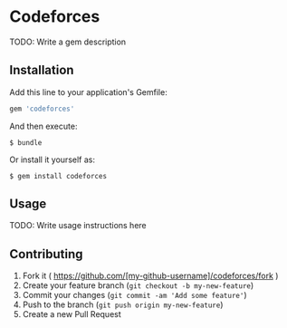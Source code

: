 # Codeforces

TODO: Write a gem description

## Installation

Add this line to your application's Gemfile:

```ruby
gem 'codeforces'
```

And then execute:

    $ bundle

Or install it yourself as:

    $ gem install codeforces

## Usage

TODO: Write usage instructions here

## Contributing

1. Fork it ( https://github.com/[my-github-username]/codeforces/fork )
2. Create your feature branch (`git checkout -b my-new-feature`)
3. Commit your changes (`git commit -am 'Add some feature'`)
4. Push to the branch (`git push origin my-new-feature`)
5. Create a new Pull Request

